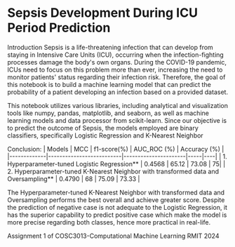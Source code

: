 # Sepsis Development During ICU Period Prediction
Introduction
Sepsis is a life-threatening infection that can develop from staying in Intensive Care Units (ICU), occurring when the infection-fighting processes damage the body's own organs. During the COVID-19 pandemic, ICUs need to focus on this problem more than ever, increasing the need to monitor patients' status regarding their infection risk. Therefore, the goal of this notebook is to build a machine learning model that can predict the probability of a patient developing an infection based on a provided dataset.

This notebook utilizes various libraries, including analytical and visualization tools like numpy, pandas, matplotlib, and seaborn, as well as machine learning models and data processor from scikit-learn. Since our objective is to predict the outcome of Sepsis, the models employed are binary classifiers, specifically Logistic Regression and K-Nearest Neighbor


Conclusion:
| Models      | MCC | f1-score(%) | AUC_ROC (%) | Accuracy (%) |
|-------------|--------------------------|----------------------|-----|----|
| 1. Hyperparameter-tuned Logistic Regression** | 0.4568 | 65.12 | 73.08 | 75|
| 2. Hyperparameter-tuned K-Nearest Neighbor with transformed data and Oversampling** | 0.4790 | 68 | 75.09 | 73.33 |

The Hyperparameter-tuned K-Nearest Neighbor with transformed data and
Oversampling performs the best overall and achieve greater score. Despite the prediction
of negative case is not adequate to the Logistic Regression, it has the superior capability
to predict positive case which make the model is more precise regarding both classes,
hence more practical in real-life.


Assignment 1 of COSC3013-Computational Machine Learning RMIT 2024